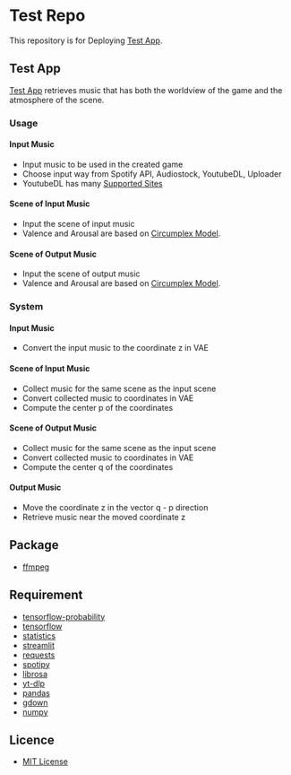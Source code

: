 # Test Repo
This repository is for Deploying [Test App](https://ryusei-test-app.streamlit.app).

## Test App
[Test App](https://ryusei-test-app.streamlit.app) retrieves music that has both the worldview of the game and the atmosphere of the scene.

### Usage
#### Input Music
- Input music to be used in the created game
- Choose input way from Spotify API, Audiostock, YoutubeDL, Uploader
- YoutubeDL has many [Supported Sites](https://github.com/yt-dlp/yt-dlp/blob/master/supportedsites.md)

#### Scene of Input Music
- Input the scene of input music
- Valence and Arousal are based on [Circumplex Model](https://en.wikipedia.org/wiki/Emotion_classification#Circumplex_model).

#### Scene of Output Music
- Input the scene of output music
- Valence and Arousal are based on [Circumplex Model](https://en.wikipedia.org/wiki/Emotion_classification#Circumplex_Model).

### System
#### Input Music
- Convert the input music to the coordinate z in VAE

#### Scene of Input Music
- Collect music for the same scene as the input scene
- Convert collected music to coordinates in VAE
- Compute the center p of the coordinates

#### Scene of Output Music
- Collect music for the same scene as the input scene
- Convert collected music to coordinates in VAE
- Compute the center q of the coordinates

#### Output Music
- Move the coordinate z in the vector q - p direction
- Retrieve music near the moved coordinate z

## Package
* [ffmpeg](https://ffmpeg.org)

## Requirement
* [tensorflow-probability](https://www.tensorflow.org/probability)
* [tensorflow](https://www.tensorflow.org)
* [statistics](https://docs.python.org/3/library/statistics.html)
* [streamlit](https://streamlit.io)
* [requests](https://requests.readthedocs.io)
* [spotipy](https://spotipy.readthedocs.io)
* [librosa](https://librosa.org)
* [yt-dlp](https://github.com/yt-dlp/yt-dlp)
* [pandas](https://pandas.pydata.org)
* [gdown](https://github.com/wkentaro/gdown)
* [numpy](https://numpy.org)

## Licence
* [MIT License](https://en.wikipedia.org/wiki/MIT_License)
